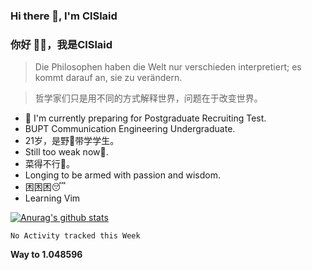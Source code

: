 ### Hi there 👋, I'm ClSlaid
### 你好 👋🏻️，我是ClSlaid
<!-- #### However Difficult It Might Seem, The Challenge Will Be Overcome
#### 雄关漫道真如铁 而今迈步从头越 -->
<!-- Across the Great Wall we can reach every corner of the world. -->
> Die Philosophen haben die Welt nur verschieden interpretiert; es kommt darauf an, sie zu verändern.

> 哲学家们只是用不同的方式解释世界，问题在于改变世界。


<!--- 🔭 I'm currently working on [simple BUPT-CES's 16-bits CPU Developing course](https://github.com/ClSlaid/Naive_CPU). -->
<!-- - 🔭 I'm currently working on PingCAP's Talent Plan, wish I could commit a PR to Chaos Mesh! -->
- 🔭 I'm currently preparing for Postgraduate Recruiting Test.
- BUPT Communication Engineering Undergraduate.
- 21岁，是野🐓️带学学生。
- Still too weak now🥬.
- 菜得不行🥬。
- Longing to be armed with passion and wisdom.
- 困困困😴️
- Learning Vim


[![Anurag's github stats](https://github-readme-stats.vercel.app/api?username=ClSlaid&layout=compact&show_icons=true)](https://github.com/anuraghazra/github-readme-stats)
<!--START_SECTION:waka-->
```text
No Activity tracked this Week
```
<!--END_SECTION:waka-->

**Way to 1.048596**

<!--
**ClSlaid/ClSlaid** is a ✨ _special_ ✨ repository because its `README.md` (this file) appears on your GitHub profile.

Here are some ideas to get you started:

- 🔭 I’m currently working on ...
- 🌱 I’m currently learning ...
- 👯 I’m looking to collaborate on ...
- 🤔 I’m looking for help with ...
- 💬 Ask me about ...
- 📫 How to reach me: ...
- 😄 Pronouns: ...
- ⚡ Fun fact: ...
-->
